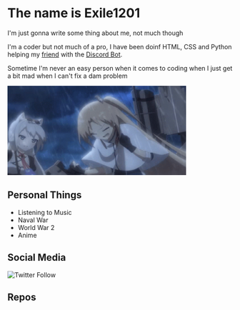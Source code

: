 # The name is Exile1201

I'm just gonna write some thing about me, not much though

I'm a coder but not much of a pro, I have been doinf HTML, CSS and Python helping my [friend](https://top.gg/user/357835329719500802) with the [Discord Bot](https://top.gg/bot/737639259963392011).

Sometime I'm never an easy person when it comes to coding when I just get a bit mad when I can't fix a dam problem

<img src="https://github.com/Exile1201/Exile1201/blob/main/image/tenor.gif" width="400" height="200" />


## Personal Things

- Listening to Music
- Naval War
- World War 2
- Anime

## Social Media

![Twitter Follow](https://img.shields.io/twitter/follow/exile1201?style=social)


## Repos


<!--
**Exile1201/Exile1201** is a ✨ _special_ ✨ repository because its `README.md` (this file) appears on your GitHub profile.



### etc
Here are some ideas to get you started:

- 🔭 I’m currently working on ...
- 🌱 I’m currently learning ...
- 👯 I’m looking to collaborate on ...
- 🤔 I’m looking for help with ...
- 💬 Ask me about ...
- 📫 How to reach me: ...
- 😄 Pronouns: ...
- ⚡ Fun fact: ...
-->
